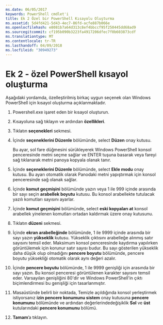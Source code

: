 ```yaml
---
ms.date: 06/05/2017
keywords: PowerShell cmdlet'i
title: Ek 2 Özel bir PowerShell Kısayolu Oluşturma
ms.assetid: 5d4fd421-5d43-4ec7-86fd-acfe887b066e
ms.openlocfilehash: e8081b7a64d313c8ef4bbccf95f250445dd68ad9
ms.sourcegitcommit: cf195b090b3223fa4917206dfec7f0b603873cdf
ms.translationtype: MT
ms.contentlocale: tr-TR
ms.lasthandoff: 04/09/2018
ms.locfileid: "30949273"
---
```

# <a name="appendix-2---creating-a-custom-powershell-shortcut"></a>Ek 2 - özel PowerShell kısayol oluşturma

Aşağıdaki yordamda, özelleştirilmiş birkaç uygun seçenek olan Windows PowerShell için kısayol oluşturma açıklanmaktadır.

1. Powershell.exe işaret eden bir kısayol oluşturun.

2. Kısayoluna sağ tıklayın ve ardından **özellikleri**.

3. Tıklatın **seçenekleri** sekmesi.

4. İçinde **seçeneklerini Düzenle** bölümünde, select **Düzen** onay kutusu.

    Bu ayar, sol fare düğmesini sürükleyerek Windows PowerShell konsol penceresinde metni seçme sağlar ve ENTER tuşuna basarak veya fareyi sağ tıklanarak metni panoya kopyala olanak tanır.

5. İçinde **seçeneklerini Düzenle** bölümünde, select **Ekle modu** onay kutusu. Bu ayarı otomatik olarak Panodaki metni yapıştırmak için konsol penceresinde sağ olanak sağlar.

6. İçinde **komut geçmişini** bölümünde yazın veya 1 ile 999 içinde arasında bir sayı seçin **arabellek boyutu** kutusu. Bu konsol arabellekte tutulacak yazılı komutları sayısını ayarlar.

7. İçinde **komut geçmişini** bölümünde, select **eski kopyaları at** konsol arabellek yinelenen komutları ortadan kaldırmak üzere onay kutusunu.

8. Tıklatın **düzeni** sekmesi.

9. İçinde **ekran arabelleğinde** bölümünde, 1 ile 9999 içinde arasında bir sayı yazın **yükseklik** kutusu. Yükseklik çıktısını arabelleğe alınmış satır sayısını temsil eder. Maksimum konsol penceresinde kaydırma yapılırken görüntülemek için korunur satır sayısı budur. Bu sayı gösterilen yükseklik daha düşük olup olmadığını **pencere boyutu** bölümünde, pencere boyutu yüksekliği otomatik olarak aynı değeri azalır.

10. İçinde **pencere boyutu** bölümünde, 1 ile 9999 genişliği için arasında bir sayı yazın. Bu konsol penceresi görüntülenen karakter sayısını temsil eder. Varsayılan genişliğini 80'dir ve Windows PowerShell'in çıktı biçimlendirmesi bu genişliği için tasarlanmıştır.

11. Masaüstünde belirli bir noktada, Temizle açıldığında konsol yerleştirmek istiyorsanız **izin pencere konumunu sistem** onay kutusuna **pencere konumunu** bölümünde ve ardından değerlerindedeğişiklik **Sol** ve **üst** kutularındaki **pencere konumunu** bölümü.

12. **Tamam**’a tıklayın.